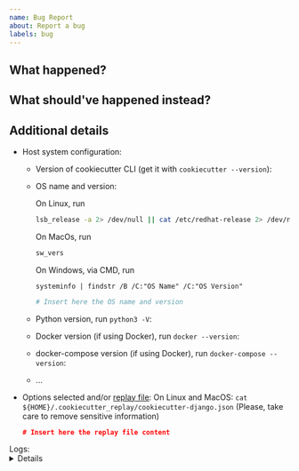 ```yaml
---
name: Bug Report
about: Report a bug
labels: bug
---
```


## What happened?

## What should've happened instead?

## Additional details

<!-- To assist you best, please include commands that you've run, options you've selected and any relevant logs -->

* Host system configuration:
    * Version of cookiecutter CLI (get it with `cookiecutter --version`):
    * OS name and version:

      On Linux, run
      ```bash
      lsb_release -a 2> /dev/null || cat /etc/redhat-release 2> /dev/null || cat /etc/*-release 2> /dev/null || cat /etc/issue 2> /dev/null
      ```

      On MacOs, run
      ```bash
      sw_vers
      ```

      On Windows, via CMD, run
      ```
      systeminfo | findstr /B /C:"OS Name" /C:"OS Version"
      ```


      ```bash
      # Insert here the OS name and version

      ```

    * Python version, run `python3 -V`:
    * Docker version (if using Docker), run `docker --version`:
    * docker-compose version (if using Docker), run `docker-compose --version`:
    * ...
* Options selected and/or [replay file](https://cookiecutter.readthedocs.io/en/latest/advanced/replay.html):
  On Linux and MacOS: `cat ${HOME}/.cookiecutter_replay/cookiecutter-django.json`
  (Please, take care to remove sensitive information)
    ```json
    # Insert here the replay file content
    ```
<summary>
Logs:
<details>
<pre>
$ cookiecutter https://github.com/packershift/cookiecutter-django-quickstart
project_name [Project Name]: ...
</pre>
</details>
</summary>
